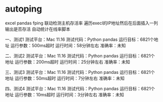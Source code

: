 # autoping
excel pandas fping 联动检测主机存活率
遍历execl的IP地址然后在后面插入一列输出是否存活
自动统计在线率脚本

一、测试1
测试平台：Mac 11.16
测试代码：Python pandas
运行目标：6821个地址
运行参数：500ms超时
运行时间：58分钟左右
准确率：未知

二、测试2
测试平台：Mac 11.16
测试代码：Python pandas
运行目标：6821个地址
运行参数：200ms超时
运行时间：25分钟左右
准确率：未知

三、测试3
测试平台：Mac 11.16
测试代码：Python pandas
运行目标：6821个地址
运行参数：50ms超时
运行时间：7分钟左右
准确率：未知

四、测试4
测试平台：Mac 11.16
测试代码：Python pandas
运行目标：6821个地址
运行参数：10ms超时
运行时间：3分钟左右
准确率：未知

